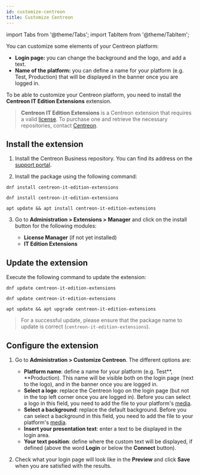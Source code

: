 ```yaml
---
id: customize-centreon
title: Customize Centreon
---
```

import Tabs from '@theme/Tabs';
import TabItem from '@theme/TabItem';

You can customize some elements of your Centreon platform:

- **Login page:** you can change the background and the logo, and add a text.
- **Name of the platform:** you can define a name for your platform (e.g. Test, Production) that will be displayed in the banner once you are logged in.

To be able to customize your Centreon platform, you need to install the **Centreon IT Edition Extensions** extension.

> **Centreon IT Edition Extensions** is a Centreon extension that requires a valid [license](../administration/licenses.md).
> To purchase one and retrieve the necessary repositories, contact [Centreon](mailto:sales@centreon.com).

## Install the extension

1. Install the Centreon Business repository. You can find its address on the
[support portal](https://support.centreon.com/hc/en-us/categories/10341239833105-Repositories).

2. Install the package using the following command:
  
  <Tabs groupId="sync">
  <TabItem value="Alma / RHEL / Oracle Linux 8" label="Alma / RHEL / Oracle Linux 8">
  
  ``` shell
  dnf install centreon-it-edition-extensions
  ```
  
  </TabItem>
  <TabItem value="Alma / RHEL / Oracle Linux 9" label="Alma / RHEL / Oracle Linux 9">
  
  ``` shell
  dnf install centreon-it-edition-extensions
  ```
  
  </TabItem>
  <TabItem value="Debian 11" label="Debian 11">
  
  ```shell
  apt update && apt install centreon-it-edition-extensions
  ```
  
  </TabItem>
  </Tabs>
  
3. Go to **Administration > Extensions > Manager** and click on the install button for the following modules:

   - **License Manager** (if not yet installed)
   - **IT Edition Extensions**

## Update the extension

Execute the following command to update the extension:

<Tabs groupId="sync">
<TabItem value="Alma / RHEL / Oracle Linux 8" label="Alma / RHEL / Oracle Linux 8">

``` shell
dnf update centreon-it-edition-extensions
```

</TabItem>
<TabItem value="Alma / RHEL / Oracle Linux 9" label="Alma / RHEL / Oracle Linux 9">

``` shell
dnf update centreon-it-edition-extensions
```

</TabItem>
<TabItem value="Debian 11" label="Debian 11">

```shell
apt update && apt upgrade centreon-it-edition-extensions
```

</TabItem>
</Tabs>

> For a successful update, please ensure that the package name to update is correct (``centreon-it-edition-extensions``).

## Configure the extension

1. Go to **Administration > Customize Centreon**. The different options are:
   
   - **Platform name**: define a name for your platform (e.g. Test**, **Production). This name will be visible both on the login page (next to the logo), and in the banner once you are logged in.
   - **Select a logo**: replace the Centreon logo on the login page (but not in the top left corner once you are logged in). Before you can select a logo in this field, you need to add the file to your platform's [media](./parameters/medias.md).
   - **Select a background**: replace the default background. Before you can select a background in this field, you need to add the file to your platform's [media](./parameters/medias.md).
   - **Insert your presentation text**: enter a text to be displayed in the login area.
   - **Your text position**: define where the custom text will be displayed, if defined (above the word **Login** or below the **Connect** button).

2. Check what your login page will look like in the **Preview** and click **Save** when you are satisfied with the results.
